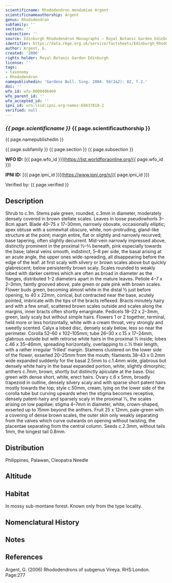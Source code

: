 ```yaml
---
scientificname: Rhododendron mendumiae Argent
scientificnameauthorship: Argent
genus: Rhododendron
subfamily: ''
section: ''
subsection: ''
source: Edinburgh Rhododendron Monographs – Royal Botanic Garden Edinburgh
identifier: https://data.rbge.org.uk/service/factsheets/Edinburgh_Rhododendron_Monographs.xhtml
author: Argent, G.
created: '2006'
rights holder: Royal Botanic Garden Edinburgh
license: ''
tags:
- taxonomy
- Rhododendron
namepublishedin: 'Gardens Bull. Sing. 2004. 56(1&2): 82, f.2.'
doi: ''
wfo_id: wfo-0000406469
wfo_parent_id: ''
wfo_accepted_id: ''
ipni_id: urn:lsid:ipni.org:names:60437810-2
verified: null
---
```

### _{{ page.scientificname }}_ {{ page.scientificauthorship }}
 {{ page.namepublishedin }}

{{ page.subfamily }} {{ page.section }} {{ page.subsection }}

**WFO ID:** [{{ page.wfo_id }}](https://list.worldfloraonline.org/{{ page.wfo_id }})

**IPNI ID:** [{{ page.ipni_id }}](https://www.ipni.org/n/{{ page.ipni_id }})

Verified by: {{ page.verified }}



## Description
Shrub to c.1m. Stems pale green, rounded, c.3mm in diameter, moderately densely covered in brown stellate scales. Leaves in loose pseudowhorls 3–8cm apart. Blade 40–75 x 17–30mm, narrowly obovate, occasionally elliptic; apex obtuse with a somewhat obscure, white, non-protruding, gland-like structure at the point; margin entire, flat or slightly and narrowly recurved; base tapering, often slightly decurrent. Mid-vein narrowly impressed above, distinctly prominent in the proximal ½–2⁄3 beneath, pink especially towards the base; lateral veins smooth, indistinct, 5–8 per side, the basal arising at an acute angle, the upper ones wide-spreading, all disappearing before the edge of the leaf: at first scaly with silvery or brown scales above but quickly glabrescent; below persistently brown scaly. Scales rounded to weakly lobed with darker centres which are often as broad in diameter as the flanges, distributed 1–2 diameters apart in the mature leaves. Petiole 4–7 x 2–3mm, faintly grooved above, pale green or pale pink with brown scales. Flower buds green, becoming almost white in the distal ½ just before opening, to 40 x 22mm, conical, but contracted near the base, acutely pointed, imbricate with the tips of the bracts reflexed. Bracts minutely hairy and with a few small, scattered brown scales outside and scales along the margins, inner bracts often shortly emarginate. Pedicels 18–22 x 2–3mm, green, laxly scaly but without simple hairs. Flowers 1 or 2 together, terminal, held more or less horizontally, white with a cream throat, very strongly and sweetly scented. Calyx a lobed disc, densely scaly below, less so near the perimeter. Corolla 52–60 x 102–105mm; tube 26–30 x c.15 x 17–24mm, glabrous outside but with retrorse white hairs in the proximal ½ inside; lobes c.46 x 35–46mm, spreading horizontally, overlapping to c.½ their length, with a rather irregular ‘frilled’ margin. Stamens clustered on the lower side of the flower, exserted 20–25mm from the mouth; filaments 38–43 x 0.2mm wide expanded suddenly for the basal 2.5mm to c.1.4mm wide, glabrous but densely white hairy in the basal expanded portion, white, slightly dimorphic; anthers c.7mm, brown, shortly but distinctly apiculate at the base. Disc green with dense short, white, erect hairs. Ovary c.6 x 5mm, broadly trapezoid in outline, densely silvery scaly and with sparse short patent hairs mostly towards the top; style c.50mm, cream, lying on the lower side of the corolla tube but curving upwards when the stigma becomes receptive, densely patent-hairy and sparsely scaly in the proximal 1⁄3, the scales arising on low papillae; stigma 4–7mm in diameter, white, crown-shaped, exserted up to 15mm beyond the anthers. Fruit 25 x 12mm, pale-green with a covering of dense brown scales, the outer skin only weakly separating from the valves which curve outwards on opening without twisting, the placentae separating from the central column. Seeds c.2.3mm, without tails 1mm, the longest tail 0.8mm.

## Distribution
Philippines, Palawan, Cleopatra Needle

## Altitude


## Habitat
In mossy sub-montane forest. Known only from the type locality.

## Nomenclatural History

                       
## Notes


## References

Argent, G. (2006) Rhododendrons of subgenus Vireya. RHS:London. Page:277
